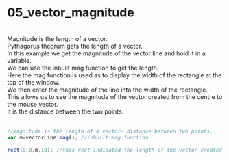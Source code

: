# 05_vector_magnitude
</br>Magnitude is the length of a vector.</br>
Pythagorus theorum gets the length of a vector.</br>
In this example we get the magnitude of the vector line and hold it in a variable.</br> 
We can use the inbuilt mag function to get the length.</br>
Here the mag function is used as to display the width of the rectangle at the top of the window.</br>
We then enter the magnitude of the line into the width of the rectangle.</br>
This allows us to see the magnitude of the vector created from the centre to the mouse vector. </br>
It is the distance between the two points.</br></br>

```js
//magnitude is the length of a vector- distance between two points.
var m=vectorLine.mag(); //inbuilt mag function

rect(0,0,m,10); //this rect indicated the length of the vector created in vectorLine

```
